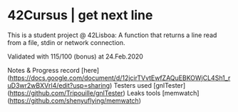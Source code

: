 # 42Cursus | get next line 
This is a student project @ 42Lisboa: A function that returns a line
read from a file, stdin or network connection. 

Validated with 115/100 (bonus) at 24.Feb.2020

Notes & Progress record [here] (https://docs.google.com/document/d/12jcirTVvtEwfZAQuEBKOWjCL4Sh1_ruD3wr2wBXVrl4/edit?usp=sharing)
Testers used [gnlTester] (https://github.com/Tripouille/gnlTester)
Leaks tools [memwatch] (https://github.com/shenyuflying/memwatch)